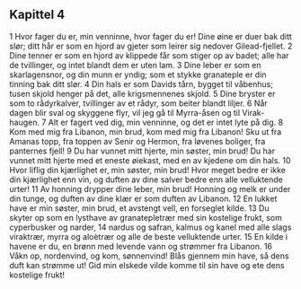 ## Kapittel 4

1 Hvor fager du er, min venninne, hvor fager du er! Dine øine er duer bak ditt slør; ditt hår er som en hjord av gjeter som leirer sig nedover Gilead-fjellet. 
2 Dine tenner er som en hjord av klippede får som stiger op av badet; alle har de tvillinger, og intet blandt dem er uten lam. 
3 Dine leber er som en skarlagensnor, og din munn er yndig; som et stykke granateple er din tinning bak ditt slør. 
4 Din hals er som Davids tårn, bygget til våbenhus; tusen skjold henger på det, alle krigsmennenes skjold.
5 Dine bryster er som to rådyrkalver, tvillinger av et rådyr, som beiter blandt liljer. 
6 Når dagen blir sval og skyggene flyr, vil jeg gå til Myrra-åsen og til Virak-haugen. 
7 Alt er fagert ved dig, min venninne, og det er intet lyte på dig. 
8 Kom med mig fra Libanon, min brud, kom med mig fra Libanon! Sku ut fra Amanas topp, fra toppen av Senir og Hermon, fra løvenes boliger, fra panternes fjell! 
9 Du har vunnet mitt hjerte, min søster, min brud! Du har vunnet mitt hjerte med et eneste øiekast, med en av kjedene om din hals. 
10 Hvor liflig din kjærlighet er, min søster, min brud! Hvor meget bedre er ikke din kjærlighet enn vin, og duften av dine salver bedre enn alle velluktende urter! 
11 Av honning drypper dine leber, min brud! Honning og melk er under din tunge, og duften av dine klær er som duften av Libanon. 
12 En lukket have er min søster, min brud, et avstengt vell, en forseglet kilde. 
13 Du skyter op som en lysthave av granatepletrær med sin kostelige frukt, som cyperbusker og narder, 
14 nardus og safran, kalmus og kanel med alle slags viraktrær, myrra og aloètrær og alle de beste velluktende urter. 
15 En kilde i havene er du, en brønn med levende vann og strømmer fra Libanon. 
16 Våkn op, nordenvind, og kom, sønnenvind! Blås gjennem min have, så dens duft kan strømme ut! Gid min elskede vilde komme til sin have og ete dens kostelige frukt!